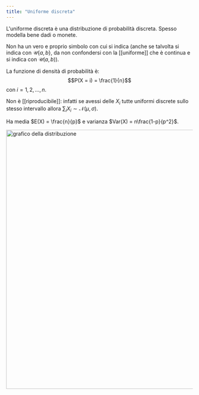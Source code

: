 ```yaml
---
title: "Uniforme discreta"
---
```

L'uniforme discreta è una distribuzione di probabilità discreta.
Spesso modella bene dadi o monete.

Non ha un vero e proprio simbolo con cui si indica (anche se talvolta si indica con $\mathcal{U}\{a, b\}$, da non confondersi con la [[uniforme]] che è continua e si indica con $\mathcal{U}(a, b)$).

La funzione di densità di probabilità è:
$$P(X = i) = \frac{1}{n}$$
con $i = 1, 2, \ldots, n$.

Non è [[riproducibile]]: infatti se avessi delle $X_i$ tutte uniformi discrete sullo stesso intervallo allora $\sum_i X_i \sim \mathcal{N}(\mu, \sigma)$.

Ha media $E(X) = \frac{n}{p}$ e varianza $Var(X) = n\frac{1-p}{p^2}$.

<img src="https://www.statisticshowto.com/wp-content/uploads/2015/04/negative-bimonial.png" alt="grafico della distribuzione" width=700>

